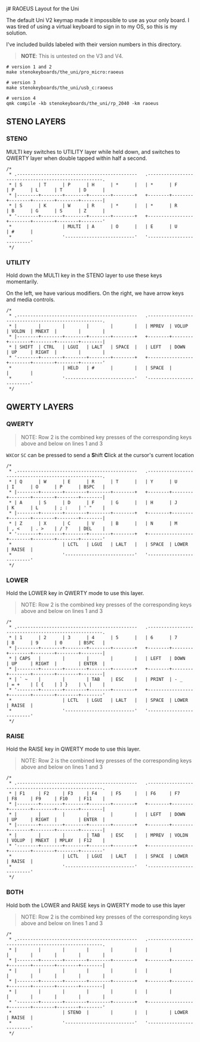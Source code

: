 j# RAOEUS Layout for the Uni

The default Uni V2 keymap made it impossible to use as your only board. I was tired of using a virtual keyboard to sign in to my OS, so this is my solution.

I've included builds labeled with their version numbers in this directory.

> **NOTE**: This is untested on the V3 and V4.

    # version 1 and 2
    make stenokeyboards/the_uni/pro_micro:raoeus

    # version 3
    make stenokeyboards/the_uni/usb_c:raoeus

    # version 4
    qmk compile -kb stenokeyboards/the_uni/rp_2040 -km raoeus

## STENO LAYERS

### STENO
MULTI key switches to UTILITY layer while held down, and switches to QWERTY layer when double tapped within half a second.

    /* 
     * .---------------------------------------------   .-----------------------------------------------------.
     * | S      | T      | P      | H      | *      |   | *      | F      | P      | L      | T      | D      |
     * |--------+--------+--------+--------+--------+   +--------+--------+--------+--------+--------+--------|
     * | S      | K      | W      | R      | *      |   | *      | R      | B      | G      | S      | Z      |
     * '--------+--------+--------+--------+--------+   +-----------------+--------+--------+--------+--------'
     *                   | MULTI  | A      | O      |   | E      | U      | #      | 
     *                   '--------------------------'   '--------------------------'
     */

### UTILITY
Hold down the MULTI key in the STENO layer to use these keys momentarily. 

On the left, we have various modifiers. On the right, we have arrow keys and media controls.

    /* 
     * .---------------------------------------------   .-----------------------------------------------------.
     * |        |        |        |        |        |   | MPREV  | VOLUP  | VOLDN  | MNEXT  |        |        |
     * |--------+--------+--------+--------+--------+   +--------+--------+--------+--------+--------+--------|
     * | SHIFT  | CTRL   | LGUI   | LALT   | SPACE  |   | LEFT   | DOWN   | UP     | RIGHT  |        |        |
     * '--------+--------+--------+--------+--------+   +-----------------+--------+--------+--------+--------'
     *                   | HELD   | #      |        |   | SPACE  |        |        | 
     *                   '--------------------------'   '--------------------------'
     */

## QWERTY LAYERS

### QWERTY

> NOTE: Row 2 is the combined key presses of the corresponding keys above and below on lines 1 and 3

`WXC`or `SC` can be pressed to send a **S**hift **C**lick at the cursor's current location

    /*
     * .---------------------------------------------   .-----------------------------------------------------.
     * | Q      | W      | E      | R      | T      |   | Y      | U      | I      | O      | P      | BSPC   |
     * |--------+--------+--------+--------+--------+   +--------+--------+--------+--------+--------+--------|
     * | A      | S      | D      | F      | G      |   | H      | J      | K      | L      | ; :    | ' "    |
     * |--------+--------+--------+--------+--------+   +--------+--------+--------+--------+--------+--------|
     * | Z      | X      | C      | V      | B      |   | N      | M      | , <    | . >    | / ?    | DEL    |
     * '--------+--------+--------+--------+--------+   +-----------------+--------+--------+--------+--------'
     *                   | LCTL   | LGUI   | LALT   |   | SPACE  | LOWER  | RAISE  | 
     *                   '--------------------------'   '--------------------------'
     */

### LOWER

Hold the LOWER key in QWERTY mode to use this layer.

> NOTE: Row 2 is the combined key presses of the corresponding keys above and below on lines 1 and 3

    /* 
     * .---------------------------------------------   .-----------------------------------------------------.
     * | 1      | 2      | 3      | 4      | 5      |   | 6      | 7      | 8      | 9      | 0      | BSPC   |
     * |--------+--------+--------+--------+--------+   +--------+--------+--------+--------+--------+--------|
     * | CAPS   |        |        |        |        |   | LEFT   | DOWN   | UP     | RIGHT  |        | ENTER  |
     * |--------+--------+--------+--------+--------+   +--------+--------+--------+--------+--------+--------|
     * | ` ~    |        |        | TAB    | ESC    |   | PRINT  | - _    | = +    | [ {    | ] }    | \ |    |
     * '--------+--------+--------+--------+--------+   +-----------------+--------+--------+--------+--------'
     *                   | LCTL   | LGUI   | LALT   |   | SPACE  | LOWER  | RAISE  | 
     *                   '--------------------------'   '--------------------------'
     */

### RAISE

Hold the RAISE key in QWERTY mode to use this layer.

> NOTE: Row 2 is the combined key presses of the corresponding keys above and below on lines 1 and 3

    /* 
     * .---------------------------------------------   .-----------------------------------------------------.
     * | F1     | F2     | F3     | F4     | F5     |   | F6     | F7     | F8     | F9     | F10    | F11    |
     * |--------+--------+--------+--------+--------+   +--------+--------+--------+--------+--------+--------|
     * |        |        |        |        |        |   | LEFT   | DOWN   | UP     | RIGHT  |        | ENTER  |
     * |--------+--------+--------+--------+--------+   +--------+--------+--------+--------+--------+--------|
     * |        |        |        | TAB    | ESC    |   | MPREV  | VOLDN  | VOLUP  | MNEXT  | MPLAY  | F12    |
     * '--------+--------+--------+--------+--------+   +-----------------+--------+--------+--------+--------'
     *                   | LCTL   | LGUI   | LALT   |   | SPACE  | LOWER  | RAISE  | 
     *                   '--------------------------'   '--------------------------'
     */

### BOTH

Hold both the LOWER and RAISE keys in QWERTY mode to use this layer

> NOTE: Row 2 is the combined key presses of the corresponding keys above and below on lines 1 and 3

    /* 
     * .---------------------------------------------   .-----------------------------------------------------.
     * |        |        |        |        |        |   |        |        |        |        |        |        |
     * |--------+--------+--------+--------+--------+   +--------+--------+--------+--------+--------+--------|
     * |        |        |        |        |        |   |        |        |        |        |        |        |
     * |--------+--------+--------+--------+--------+   +--------+--------+--------+--------+--------+--------|
     * |        |        |        |        |        |   |        |        |        |        |        |        |
     * '--------+--------+--------+--------+--------+   +-----------------+--------+--------+--------+--------'
     *                   | STENO  |        |        |   |        | LOWER  | RAISE  | 
     *                   '--------------------------'   '--------------------------'
     */
